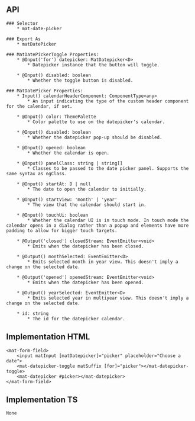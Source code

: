 ## API
    ### Selector
        * mat-date-picker

    ### Export As
        * matDatePicker

    ### MatDatePickerToggle Properties: 
        * @Input('for') datepicker: MatDatepicker<D>
            * Datepicker instance that the button will toggle.

        * @Input() disabled: boolean
            * Whether the toggle button is disabled.

    ### MatDatePicker Properties: 
        * Input() calendarHeaderComponent: ComponentType<any>
            * An input indicating the type of the custom header component for the calendar, if set.

        * @Input() color: ThemePalette
            * Color palette to use on the datepicker's calendar.

        * @Input() disabled: boolean
            * Whether the datepicker pop-up should be disabled.

        * @Input() opened: boolean
            * Whether the calendar is open.

        * @Input() panelClass: string | string[]
            * Classes to be passed to the date picker panel. Supports the same syntax as ngClass.

        * @Input() startAt: D | null
            * The date to open the calendar to initially.

        * @Input() startView: 'month' | 'year'
            * The view that the calendar should start in.

        * @Input() touchUi: boolean
            * Whether the calendar UI is in touch mode. In touch mode the calendar opens in a dialog rather than a popup and elements have more padding to allow for bigger touch targets.

        * @Output('closed') closedStream: EventEmitter<void>
            * Emits when the datepicker has been closed.

        * @Output() monthSelected: EventEmitter<D>
            * Emits selected month in year view. This doesn't imply a change on the selected date.

        * @Output('opened') openedStream: EventEmitter<void>
            * Emits when the datepicker has been opened.

        * @Output() yearSelected: EventEmitter<D>
            * Emits selected year in multiyear view. This doesn't imply a change on the selected date.

        * id: string
            * The id for the datepicker calendar.

## Implementation HTML
    <mat-form-field>
        <input matInput [matDatepicker]="picker" placeholder="Choose a date">
        <mat-datepicker-toggle matSuffix [for]="picker"></mat-datepicker-toggle>
        <mat-datepicker #picker></mat-datepicker>
    </mat-form-field>

## Implementation TS

    None